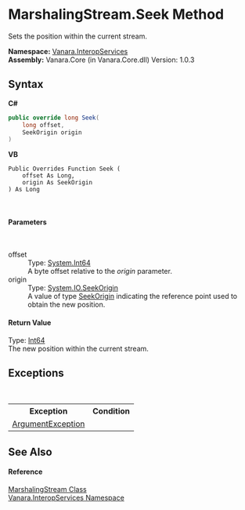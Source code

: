 # MarshalingStream.Seek Method 
 

Sets the position within the current stream.

**Namespace:**&nbsp;<a href="46913109-b3e0-3b59-6f7f-071f8aa90bf0">Vanara.InteropServices</a><br />**Assembly:**&nbsp;Vanara.Core (in Vanara.Core.dll) Version: 1.0.3

## Syntax

**C#**<br />
``` C#
public override long Seek(
	long offset,
	SeekOrigin origin
)
```

**VB**<br />
``` VB
Public Overrides Function Seek ( 
	offset As Long,
	origin As SeekOrigin
) As Long
```

<br />

#### Parameters
&nbsp;<dl><dt>offset</dt><dd>Type: <a href="http://msdn2.microsoft.com/en-us/library/6yy583ek" target="_blank">System.Int64</a><br />A byte offset relative to the *origin* parameter.</dd><dt>origin</dt><dd>Type: <a href="http://msdn2.microsoft.com/en-us/library/883dhyx0" target="_blank">System.IO.SeekOrigin</a><br />A value of type <a href="http://msdn2.microsoft.com/en-us/library/883dhyx0" target="_blank">SeekOrigin</a> indicating the reference point used to obtain the new position.</dd></dl>

#### Return Value
Type: <a href="http://msdn2.microsoft.com/en-us/library/6yy583ek" target="_blank">Int64</a><br />The new position within the current stream.

## Exceptions
&nbsp;<table><tr><th>Exception</th><th>Condition</th></tr><tr><td><a href="http://msdn2.microsoft.com/en-us/library/3w1b3114" target="_blank">ArgumentException</a></td><td /></tr></table>

## See Also


#### Reference
<a href="cd922f26-ef66-7f8c-9c42-cb4bc2cfe527">MarshalingStream Class</a><br /><a href="46913109-b3e0-3b59-6f7f-071f8aa90bf0">Vanara.InteropServices Namespace</a><br />